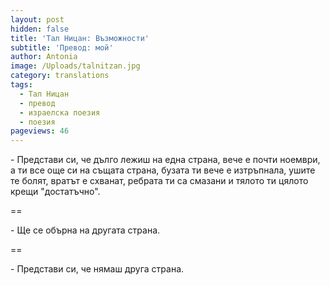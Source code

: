 ```yaml
---
layout: post
hidden: false
title: 'Тал Ницан: Възможности'
subtitle: 'Превод: мой'
author: Antonia
image: /Uploads/talnitzan.jpg
category: translations
tags:
  - Тал Ницан
  - превод
  - израелска поезия
  - поезия
pageviews: 46
---
```

\- Представи си, че дълго лежиш на една страна, вече е почти ноември, а ти все още си на същата страна, бузата ти вече е изтръпнала, ушите те болят, вратът е схванат, ребрата ти са смазани и тялото ти цялото крещи "достатъчно".

\==

\- Ще се обърна на другата страна.

\==

\- Представи си, че нямаш друга страна.
